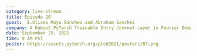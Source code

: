 ```yaml
---
category: live-stream
title: Episode 20
guest:  E.Ulises Moya Sanchez and Abraham Sanchez
company: A Robust PyTorch Trainable Entry Convnet Layer in Fourier Domain
date: September 29, 2021
time: 9 AM PST
poster: https://assets.pytorch.org/pted2021/posters/B7.png
---
```

